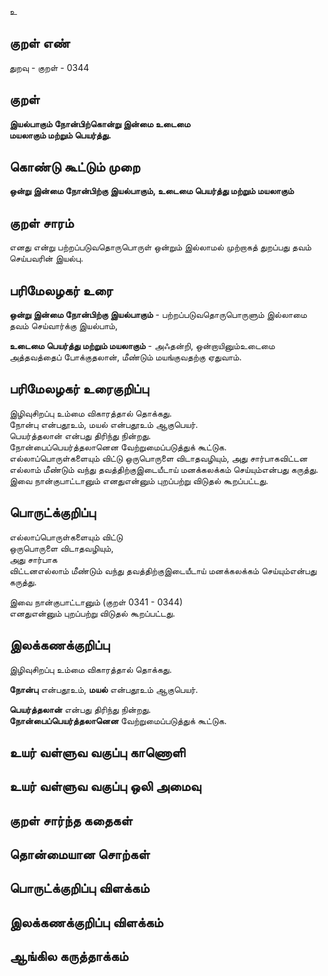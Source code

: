 உ

## குறள் எண் 

துறவு - குறள் - 0344   

## குறள் 

**இயல்பாகும் நோன்பிற்கொன்று இன்மை உடைமை  
மயலாகும் மற்றும் பெயர்த்து.**

## கொண்டு கூட்டும் முறை

**ஒன்று இன்மை நோன்பிற்கு இயல்பாகும், உடைமை பெயர்த்து மற்றும் மயலாகும்**

## குறள் சாரம் 

எனது என்று பற்றப்படுவதொருபொருள் ஒன்றும் இல்லாமல் முற்றாகத் துறப்பது தவம் செய்பவரின் இயல்பு.  

## பரிமேலழகர் உரை

**ஒன்று இன்மை நோன்பிற்கு இயல்பாகும்** - பற்றப்படுவதொருபொருளும் இல்லாமை தவம் செய்வார்க்கு இயல்பாம்,   

**உடைமை பெயர்த்து மற்றும் மயலாகும்** - அஃதன்றி, ஒன்றாயினும்உடைமை அத்தவத்தைப் போக்குதலான், மீண்டும் மயங்குவதற்கு ஏதுவாம்.   

## பரிமேலழகர் உரைகுறிப்பு   

இழிவுசிறப்பு உம்மை விகாரத்தால் தொக்கது.   
நோன்பு என்பதூஉம், மயல் என்பதூஉம் ஆகுபெயர்.  
பெயர்த்தலான் என்பது திரிந்து நின்றது.   
நோன்பைப்பெயர்த்தலானென வேற்றுமைப்படுத்துக் கூட்டுக.  
எல்லாப்பொருள்களையும் விட்டு ஒருபொருளை விடாதவழியும், அது சார்பாகவிட்டன எல்லாம் மீண்டும் வந்து தவத்திற்குஇடையீடாய் மனக்கலக்கம் செய்யும்என்பது கருத்து. இவை நான்குபாட்டானும் எனதுஎன்னும் புறப்பற்று விடுதல் கூறப்பட்டது.  

## பொருட்க்குறிப்பு 
 
எல்லாப்பொருள்களையும் விட்டு  
ஒருபொருளை விடாதவழியும்,   
அது சார்பாக  
விட்டனஎல்லாம் மீண்டும் வந்து தவத்திற்குஇடையீடாய் மனக்கலக்கம் செய்யும்என்பது கருத்து.  

இவை நான்குபாட்டானும் (குறள் 0341 - 0344)   
எனதுஎன்னும் புறப்பற்று விடுதல் கூறப்பட்டது.  


## இலக்கணக்குறிப்பு  

இழிவுசிறப்பு உம்மை விகாரத்தால் தொக்கது.   

**நோன்பு** என்பதூஉம், **மயல்** என்பதூஉம் ஆகுபெயர்.  

**பெயர்த்தலான்** என்பது திரிந்து நின்றது.   
**நோன்பைப்பெயர்த்தலானென** வேற்றுமைப்படுத்துக் கூட்டுக.   

## உயர் வள்ளுவ வகுப்பு காணொளி


## உயர் வள்ளுவ வகுப்பு ஒலி அமைவு 

 
## குறள் சார்ந்த கதைகள் 


## தொன்மையான சொற்கள்


## பொருட்க்குறிப்பு விளக்கம்


## இலக்கணக்குறிப்பு விளக்கம்


## ஆங்கில கருத்தாக்கம் 


